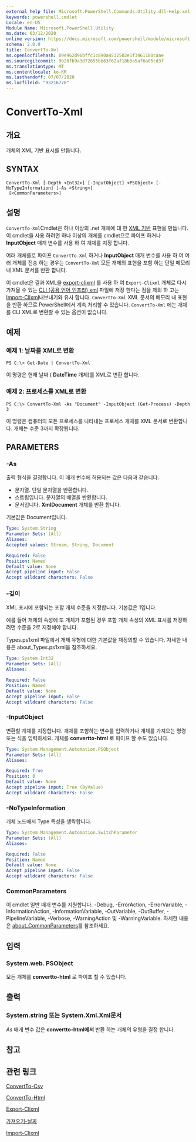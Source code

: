 ```yaml
---
external help file: Microsoft.PowerShell.Commands.Utility.dll-Help.xml
keywords: powershell,cmdlet
Locale: en-US
Module Name: Microsoft.PowerShell.Utility
ms.date: 03/12/2020
online version: https://docs.microsoft.com/powershell/module/microsoft.powershell.utility/convertto-xml?view=powershell-6&WT.mc_id=ps-gethelp
schema: 2.0.0
title: ConvertTo-Xml
ms.openlocfilehash: 09e962d96bffc1c890a4532502e1f3461180caae
ms.sourcegitcommit: 9b28fb9a3d72655bb63f62af18b3a5af6a05cd3f
ms.translationtype: MT
ms.contentlocale: ko-KR
ms.lasthandoff: 07/07/2020
ms.locfileid: "93216778"
---
```

# ConvertTo-Xml

## 개요
개체의 XML 기반 표시를 만듭니다.

## SYNTAX

```
ConvertTo-Xml [-Depth <Int32>] [-InputObject] <PSObject> [-NoTypeInformation] [-As <String>]
 [<CommonParameters>]
```

## 설명

`ConvertTo-Xml`Cmdlet은 하나 이상의 .net 개체에 대 한 [XML 기반](/dotnet/api/system.xml.xmldocument) 표현을 만듭니다. 이 cmdlet을 사용 하려면 하나 이상의 개체를 cmdlet으로 파이프 하거나 **InputObject** 매개 변수를 사용 하 여 개체를 지정 합니다.

여러 개체를로 파이프 `ConvertTo-Xml` 하거나 **InputObject** 매개 변수를 사용 하 여 여러 개체를 전송 하는 경우는 `ConvertTo-Xml` 모든 개체의 표현을 포함 하는 단일 메모리 내 XML 문서를 반환 합니다.

이 cmdlet은 결과 XML을 [export-clixml](./Export-Clixml.md) 를 사용 하 여 `Export-Clixml` 개체로 다시 가져올 수 있는 [CLI (공용 언어 인프라) xml](https://www.ecma-international.org/publications/standards/Ecma-335.htm) 파일에 저장 한다는 점을 제외 하 고는 [Import-Clixml](./Import-Clixml.md)내보내기와 유사 합니다. `ConvertTo-Xml` XML 문서의 메모리 내 표현을 반환 하므로 PowerShell에서 계속 처리할 수 있습니다. `ConvertTo-Xml` 에는 개체를 CLI XML로 변환할 수 있는 옵션이 없습니다.

## 예제

### 예제 1: 날짜를 XML로 변환

```
PS C:\> Get-Date | ConvertTo-Xml
```

이 명령은 현재 날짜 ( **DateTime** 개체)를 XML로 변환 합니다.

### 예제 2: 프로세스를 XML로 변환

```
PS C:\> ConvertTo-Xml -As "Document" -InputObject (Get-Process) -Depth 3
```

이 명령은 컴퓨터의 모든 프로세스를 나타내는 프로세스 개체를 XML 문서로 변환합니다. 개체는 수준 3까지 확장됩니다.

## PARAMETERS

### -As

출력 형식을 결정합니다.
이 매개 변수에 허용되는 값은 다음과 같습니다.

- 문자열.
단일 문자열을 반환합니다.
- 스트림입니다.
문자열의 배열을 반환합니다.
- 문서입니다.
**XmlDocument** 개체를 반환 합니다.

기본값은 Document입니다.

```yaml
Type: System.String
Parameter Sets: (All)
Aliases:
Accepted values: Stream, String, Document

Required: False
Position: Named
Default value: None
Accept pipeline input: False
Accept wildcard characters: False
```

### -깊이

XML 표시에 포함되는 포함 개체 수준을 지정합니다. 기본값은 1입니다.

예를 들어 개체의 속성에 또 개체가 포함된 경우 포함 개체 속성의 XML 표시를 저장하려면 수준을 2로 지정해야 합니다.

Types.ps1xml 파일에서 개체 유형에 대한 기본값을 재정의할 수 있습니다. 자세한 내용은 about_Types.ps1xml을 참조하세요.

```yaml
Type: System.Int32
Parameter Sets: (All)
Aliases:

Required: False
Position: Named
Default value: None
Accept pipeline input: False
Accept wildcard characters: False
```

### -InputObject

변환할 개체를 지정합니다. 개체를 포함하는 변수를 입력하거나 개체를 가져오는 명령 또는 식을 입력하세요. 개체를 **convertto-html** 로 파이프 할 수도 있습니다.

```yaml
Type: System.Management.Automation.PSObject
Parameter Sets: (All)
Aliases:

Required: True
Position: 0
Default value: None
Accept pipeline input: True (ByValue)
Accept wildcard characters: False
```

### -NoTypeInformation

개체 노드에서 Type 특성을 생략합니다.

```yaml
Type: System.Management.Automation.SwitchParameter
Parameter Sets: (All)
Aliases:

Required: False
Position: Named
Default value: None
Accept pipeline input: False
Accept wildcard characters: False
```

### CommonParameters

이 cmdlet 일반 매개 변수를 지원합니다. -Debug, -ErrorAction, -ErrorVariable, -InformationAction, -InformationVariable, -OutVariable, -OutBuffer, -PipelineVariable, -Verbose, -WarningAction 및 -WarningVariable. 자세한 내용은 [about_CommonParameters](https://go.microsoft.com/fwlink/?LinkID=113216)를 참조하세요.

## 입력

### System.web. PSObject

모든 개체를 **convertto-html** 로 파이프 할 수 있습니다.

## 출력

### System.string 또는 System.Xml.Xml문서

*As* 매개 변수 값은 **convertto-html에서** 반환 하는 개체의 유형을 결정 합니다.

## 참고

## 관련 링크

[ConvertTo-Csv](ConvertTo-Csv.md)

[ConvertTo-Html](ConvertTo-Html.md)

[Export-Clixml](Export-Clixml.md)

[가져오기-날짜](Get-Date.md)

[Import-Clixml](Import-Clixml.md)
